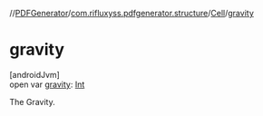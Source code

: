 //[PDFGenerator](../../../index.md)/[com.rifluxyss.pdfgenerator.structure](../index.md)/[Cell](index.md)/[gravity](gravity.md)

# gravity

[androidJvm]\
open var [gravity](gravity.md): [Int](https://kotlinlang.org/api/latest/jvm/stdlib/kotlin/-int/index.html)

The Gravity.
